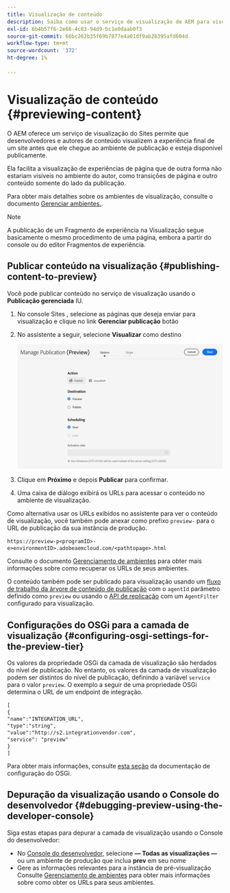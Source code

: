```yaml
---
title: Visualização de conteúdo
description: Saiba como usar o serviço de visualização de AEM para visualizar o conteúdo antes de entrar em funcionamento.
exl-id: 6b4b57f6-2e66-4c83-94d9-bc1e0daab0f3
source-git-commit: 66bc262b35f69b7877e4a01df9ab26395afd604d
workflow-type: tm+mt
source-wordcount: '372'
ht-degree: 1%

---
```



# Visualização de conteúdo {#previewing-content}

O AEM oferece um serviço de visualização do Sites permite que desenvolvedores e autores de conteúdo visualizem a experiência final de um site antes que ele chegue ao ambiente de publicação e esteja disponível publicamente.

Ela facilita a visualização de experiências de página que de outra forma não estariam visíveis no ambiente do autor, como transições de página e outro conteúdo somente do lado da publicação.

Para obter mais detalhes sobre os ambientes de visualização, consulte o documento [Gerenciar ambientes.](/help/implementing/cloud-manager/manage-environments.md#access-preview-service).

>[!NOTE]
>
>A publicação de um Fragmento de experiência na Visualização segue basicamente o mesmo procedimento de uma página, embora a partir do console ou do editor Fragmentos de experiência.

## Publicar conteúdo na visualização {#publishing-content-to-preview}

Você pode publicar conteúdo no serviço de visualização usando o **Publicação gerenciada** IU.

1. No console Sites , selecione as páginas que deseja enviar para visualização e clique no link **Gerenciar publicação** botão
1. No assistente a seguir, selecione **Visualizar** como destino

   ![publicação gerenciada](/help/sites-cloud/authoring/assets/previewmanagedpublication.png)

1. Clique em **Próximo** e depois **Publicar** para confirmar.

1. Uma caixa de diálogo exibirá os URLs para acessar o conteúdo no ambiente de visualização.


Como alternativa usar os URLs exibidos no assistente para ver o conteúdo de visualização, você também pode anexar como prefixo `preview-` para o URL de publicação da sua instância de produção.

```
https://preview-p<programID>-e>environmentID>.adobeaemcloud.com/<pathtopage>.html
```

Consulte o documento [Gerenciamento de ambientes](/help/implementing/cloud-manager/manage-environments.md) para obter mais informações sobre como recuperar os URLs de seus ambientes.

O conteúdo também pode ser publicado para visualização usando um [fluxo de trabalho da árvore de conteúdo de publicação](/help/operations/replication.md#publish-content-tree-workflow) com o `agentId` parâmetro definido como `preview` ou usando o [API de replicação](/help/operations/replication.md#replication-api) com um `AgentFilter` configurado para visualização.

## Configurações do OSGi para a camada de visualização {#configuring-osgi-settings-for-the-preview-tier}

Os valores da propriedade OSGi da camada de visualização são herdados do nível de publicação. No entanto, os valores da camada de visualização podem ser distintos do nível de publicação, definindo a variável `service` para o valor `preview`. O exemplo a seguir de uma propriedade OSGi determina o URL de um endpoint de integração.

```
[
{
"name":"INTEGRATION_URL",
"type":"string",
"value":"http://s2.integrationvendor.com",
"service": "preview"
}
]
```

Para obter mais informações, consulte [esta seção](/help/implementing/deploying/configuring-osgi.md#author-vs-publish-configuration) da documentação de configuração do OSGi.

## Depuração da visualização usando o Console do desenvolvedor {#debugging-preview-using-the-developer-console}

Siga estas etapas para depurar a camada de visualização usando o Console do desenvolvedor:

* No [Console do desenvolvedor](/help/implementing/developing/introduction/development-guidelines.md#aem-as-a-cloud-service-development-tools), selecione **— Todas as visualizações —** ou um ambiente de produção que inclua **prev** em seu nome
* Gere as informações relevantes para a instância de pré-visualização Consulte [Gerenciamento de ambientes](/help/implementing/cloud-manager/manage-environments.md) para obter mais informações sobre como obter os URLs para seus ambientes.
